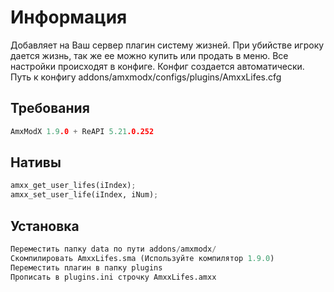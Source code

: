 # Информация

Добавляет на Ваш сервер плагин систему жизней. При убийстве игроку дается жизнь, так же ее можно купить или продать в меню. Все настройки происходят в конфиге. Конфиг создается автоматически. Путь к конфигу addons/amxmodx/configs/plugins/AmxxLifes.cfg

## Требования
```c
AmxModX 1.9.0 + ReAPI 5.21.0.252
```
## Нативы
```python
amxx_get_user_lifes(iIndex);
amxx_set_user_life(iIndex, iNum);
```
## Установка

```python
Переместить папку data по пути addons/amxmodx/
Скомпилировать AmxxLifes.sma (Используйте компилятор 1.9.0)
Переместить плагин в папку plugins
Прописать в plugins.ini строчку AmxxLifes.amxx
```